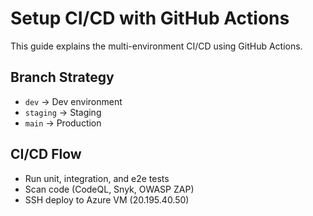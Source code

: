 # Setup CI/CD with GitHub Actions

This guide explains the multi-environment CI/CD using GitHub Actions.

## Branch Strategy
- `dev` → Dev environment
- `staging` → Staging
- `main` → Production

## CI/CD Flow
- Run unit, integration, and e2e tests
- Scan code (CodeQL, Snyk, OWASP ZAP)
- SSH deploy to Azure VM (20.195.40.50)
